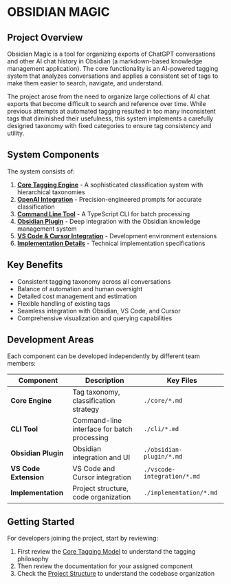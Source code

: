 # OBSIDIAN MAGIC

## Project Overview

Obsidian Magic is a tool for organizing exports of ChatGPT conversations and other AI chat history in Obsidian (a markdown-based knowledge management application). The core functionality is an AI-powered tagging system that analyzes conversations and applies a consistent set of tags to make them easier to search, navigate, and understand.

The project arose from the need to organize large collections of AI chat exports that become difficult to search and reference over time. While previous attempts at automated tagging resulted in too many inconsistent tags that diminished their usefulness, this system implements a carefully designed taxonomy with fixed categories to ensure tag consistency and utility.

## System Components

The system consists of:

1. **[Core Tagging Engine](./core/tagging-model.md)** - A sophisticated classification system with hierarchical taxonomies
2. **[OpenAI Integration](./core/openai-integration.md)** - Precision-engineered prompts for accurate classification
3. **[Command Line Tool](./cli/cli-overview.md)** - A TypeScript CLI for batch processing
4. **[Obsidian Plugin](./obsidian-plugin/plugin-overview.md)** - Deep integration with the Obsidian knowledge management system
5. **[VS Code & Cursor Integration](./vscode-integration/vscode-overview.md)** - Development environment extensions
6. **[Implementation Details](./implementation/project-structure.md)** - Technical implementation specifications

## Key Benefits

- Consistent tagging taxonomy across all conversations
- Balance of automation and human oversight
- Detailed cost management and estimation
- Flexible handling of existing tags
- Seamless integration with Obsidian, VS Code, and Cursor
- Comprehensive visualization and querying capabilities

## Development Areas

Each component can be developed independently by different team members:

| Component | Description | Key Files |
|-----------|-------------|-----------|
| **Core Engine** | Tag taxonomy, classification strategy | `./core/*.md` |
| **CLI Tool** | Command-line interface for batch processing | `./cli/*.md` |
| **Obsidian Plugin** | Obsidian integration and UI | `./obsidian-plugin/*.md` |  
| **VS Code Extension** | VS Code and Cursor integration | `./vscode-integration/*.md` |
| **Implementation** | Project structure, code organization | `./implementation/*.md` |

## Getting Started

For developers joining the project, start by reviewing:

1. First review the [Core Tagging Model](./core/tagging-model.md) to understand the tagging philosophy
2. Then review the documentation for your assigned component
3. Check the [Project Structure](./implementation/project-structure.md) to understand the codebase organization 